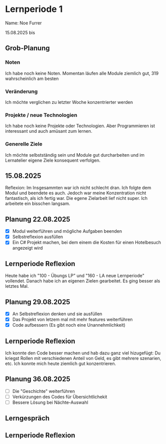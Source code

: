 # Lernperiode 1
Name: Noe Furrer

15.08.2025 bis 

## Grob-Planung
### Noten
Ich habe noch keine Noten. Momentan läufen alle Module ziemlich gut, 319 wahrscheinlich am besten

### Veränderung
Ich möchte verglichen zu letzter Woche konzentrierter werden

### Projekte / neue Technologien
Ich habe noch keine Projekte oder Technologien. Aber Programmieren ist interessant und auch amüsant zum lernen.
 
### Generelle Ziele
Ich möchte selbstständig sein und Module gut durcharbeiten und im Lernatelier eigene Ziele konsequent verfolgen.

## 15.08.2025
Reflexion: Im Insgesammten war ich nicht schlecht dran. Ich folgte dem Modul und beendete es auch. Jedoch war meine Konzentration nicht fantastisch, als ich fertig war. Die egene Zielarbeit lief nicht super. Ich arbeitete ein bisschen langsam.

## Planung 22.08.2025

- [x] Modul weiterführen und mögliche Aufgaben beenden
- [x] Selbstreflexion ausfüllen
- [x] Ein C# Projekt machen, bei dem einem die Kosten für einen Hotelbesuch angezeigt wird

## Lernperiode Reflexion

Heute habe ich "100 - Übungs LP" und "160 - LA neue Lernperiode" vollendet. Danach habe ich an eigenen Zielen gearbeitet. Es ging besser als letztes Mal.

## Planung 29.08.2025

- [x] An Selbstreflexion denken und sie ausfüllen
- [x] Das Projekt von letzem mal mit mehr features weiterführen
- [x] Code aufbessern (Es gibt noch eine Unannehmlichkeit)

## Lernperiode Reflexion

Ich konnte den Code besser machen und hab dazu ganz viel hizugefügt: Du kriegst Rollen mit verschiedenen Anteil von Geld, es gibt mehrere szenarien, etc. 
Ich konnte mich heute ziemlich gut konzentrieren.

## Planung 36.08.2025

- [ ] Die "Geschichte" weiterführen
- [ ] Verkürzungen des Codes für Übersichtlichekit
- [ ] Bessere Lösung bei Nächte-Auswahl

## Lerngespräch 

## Lernperiode Reflexion




